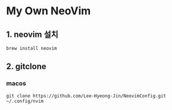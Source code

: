# My Own NeoVim

## 1. neovim 설치

```
brew install neovim
```

## 2. gitclone

### macos

```
git clone https://github.com/Lee-Hyeong-Jin/NeovimConfig.git ~/.config/nvim
```
